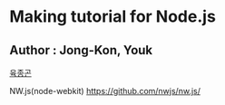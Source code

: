 # Making tutorial for Node.js

## Author : Jong-Kon, Youk

[육종곤](https://github.com/dinohand/)

NW.js(node-webkit)
https://github.com/nwjs/nw.js/
